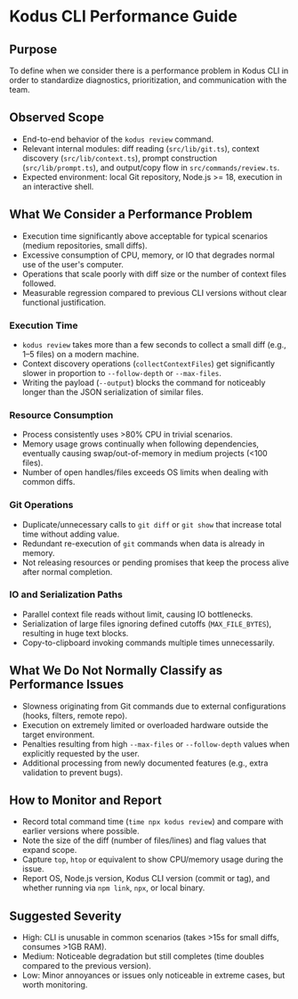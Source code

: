 # Kodus CLI Performance Guide

## Purpose
To define when we consider there is a performance problem in Kodus CLI in order to standardize diagnostics, prioritization, and communication with the team.

## Observed Scope
- End-to-end behavior of the `kodus review` command.
- Relevant internal modules: diff reading (`src/lib/git.ts`), context discovery (`src/lib/context.ts`), prompt construction (`src/lib/prompt.ts`), and output/copy flow in `src/commands/review.ts`.
- Expected environment: local Git repository, Node.js >= 18, execution in an interactive shell.

## What We Consider a Performance Problem
- Execution time significantly above acceptable for typical scenarios (medium repositories, small diffs).
- Excessive consumption of CPU, memory, or IO that degrades normal use of the user's computer.
- Operations that scale poorly with diff size or the number of context files followed.
- Measurable regression compared to previous CLI versions without clear functional justification.

### Execution Time
- `kodus review` takes more than a few seconds to collect a small diff (e.g., 1–5 files) on a modern machine.
- Context discovery operations (`collectContextFiles`) get significantly slower in proportion to `--follow-depth` or `--max-files`.
- Writing the payload (`--output`) blocks the command for noticeably longer than the JSON serialization of similar files.

### Resource Consumption
- Process consistently uses >80% CPU in trivial scenarios.
- Memory usage grows continually when following dependencies, eventually causing swap/out-of-memory in medium projects (<100 files).
- Number of open handles/files exceeds OS limits when dealing with common diffs.

### Git Operations
- Duplicate/unnecessary calls to `git diff` or `git show` that increase total time without adding value.
- Redundant re-execution of `git` commands when data is already in memory.
- Not releasing resources or pending promises that keep the process alive after normal completion.

### IO and Serialization Paths
- Parallel context file reads without limit, causing IO bottlenecks.
- Serialization of large files ignoring defined cutoffs (`MAX_FILE_BYTES`), resulting in huge text blocks.
- Copy-to-clipboard invoking commands multiple times unnecessarily.

## What We Do Not Normally Classify as Performance Issues
- Slowness originating from Git commands due to external configurations (hooks, filters, remote repo).
- Execution on extremely limited or overloaded hardware outside the target environment.
- Penalties resulting from high `--max-files` or `--follow-depth` values when explicitly requested by the user.
- Additional processing from newly documented features (e.g., extra validation to prevent bugs).

## How to Monitor and Report
- Record total command time (`time npx kodus review`) and compare with earlier versions where possible.
- Note the size of the diff (number of files/lines) and flag values that expand scope.
- Capture `top`, `htop` or equivalent to show CPU/memory usage during the issue.
- Report OS, Node.js version, Kodus CLI version (commit or tag), and whether running via `npm link`, `npx`, or local binary.

## Suggested Severity
- High: CLI is unusable in common scenarios (takes >15s for small diffs, consumes >1GB RAM).
- Medium: Noticeable degradation but still completes (time doubles compared to the previous version).
- Low: Minor annoyances or issues only noticeable in extreme cases, but worth monitoring.
